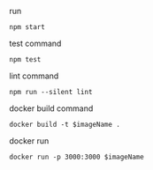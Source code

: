 run
```
npm start
```

test command
```
npm test
```

lint command
```
npm run --silent lint
```

docker build command
```
docker build -t $imageName .
```

docker run
```
docker run -p 3000:3000 $imageName
````
